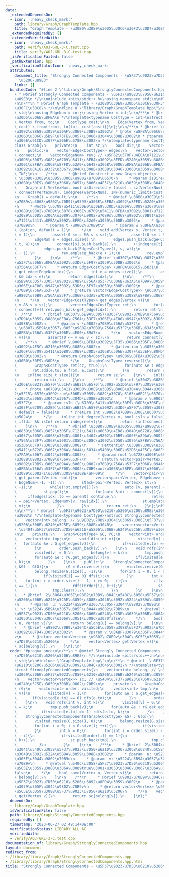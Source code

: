 ```yaml
---
data:
  _extendedDependsOn:
  - icon: ':heavy_check_mark:'
    path: library/Graph/GraphTemplate.hpp
    title: "Graph Template - \u30B0\u30E9\u30D5\u30C6\u30F3\u30D7\u30EC\u30FC\u30C8"
  _extendedRequiredBy: []
  _extendedVerifiedWith:
  - icon: ':heavy_check_mark:'
    path: verify/AOJ-GRL-3-C.test.cpp
    title: verify/AOJ-GRL-3-C.test.cpp
  _isVerificationFailed: false
  _pathExtension: hpp
  _verificationStatusIcon: ':heavy_check_mark:'
  attributes:
    document_title: "Strongly Connected Components - \u5F37\u9023\u7D50\u6210\u5206\
      \u5206\u89E3"
    links: []
  bundledCode: "#line 2 \"library/Graph/StronglyConnectedComponents.hpp\"\n\n/**\n\
    \ * @brief Strongly Connected Components - \u5F37\u9023\u7D50\u6210\u5206\u5206\
    \u89E3\n */\n\n#include <bits/stdc++.h>\nusing namespace std;\n\n#line 2 \"library/Graph/GraphTemplate.hpp\"\
    \n\n/**\n * @brief Graph Template - \u30B0\u30E9\u30D5\u30C6\u30F3\u30D7\u30EC\
    \u30FC\u30C8\n */\n\n#line 8 \"library/Graph/GraphTemplate.hpp\"\nusing namespace\
    \ std;\n\nusing EdgeNum = int;\nusing Vertex = int;\n\n/**\n * @brief \u30B0\u30E9\
    \u30D5\u306E\u8FBA\n */\ntemplate<typename CostType = int>\nstruct Edge{\n   \
    \ Vertex from, to;\n    CostType cost;\n\n    Edge(Vertex from, Vertex to, CostType\
    \ cost) : from(from), to(to), cost(cost){}\n};\n\n/**\n * @brief \u30B0\u30E9\u30D5\
    \u3092\u8868\u3059\u30AF\u30E9\u30B9\u3002\n * @note \u8FBA\u96C6\u5408\u306B\u3088\
    \u3063\u3066\u5B9F\u73FE\u3057\u3066\u3044\u308B\u3002\n * @tparam CostType \u8FBA\
    \u306E\u91CD\u307F\u306E\u578B\u3002\n */\ntemplate<typename CostType = int>\n\
    class Graph{\n    private:\n    int sz;\n    bool dir;\n    vector<int> indegree;\n\
    \n    public:\n    vector<Edge<CostType>> edges;\n    vector<vector<EdgeNum>>\
    \ connect;\n    vector<EdgeNum> rev; // \u5F62\u5F0F\u4E0A\u7121\u5411\u30B0\u30E9\
    \u30D5\u3067\u3082\u6709\u5411\u8FBA\u3092\u8FFD\u52A0\u3059\u308B\u306E\u3067\
    \u3001\u8FBA\u306E\u8FFD\u52A0\u6642\u306B\u9006\u8FBA\u306E\u8FBA\u756A\u53F7\
    \u3092\u8A18\u9332\u3067\u304D\u308B\u3088\u3046\u306B\u3059\u308B\n    CostType\
    \ INF;\n\n    /**\n     * @brief Construct a new Graph object\n     * @param VertexNum\
    \ \u30B0\u30E9\u30D5\u306E\u9802\u70B9\u6570\n     * @param isDirected \u6709\u5411\
    \u30B0\u30E9\u30D5\u3068\u3057\u3066\u4F5C\u6210\u3059\u308B\u304B\n     */\n\
    \    Graph(int VertexNum, bool isDirected = false) : sz(VertexNum), dir(isDirected),\
    \ connect(VertexNum), indegree(VertexNum), INF(numeric_limits<CostType>::max()){}\n\
    \n    Graph() = default;\n\n    /**\n     * @brief \u30B0\u30E9\u30D5\u306B\u9802\
    \u70B9s\u3068\u9802\u70B9t\u9593\u306E\u8FBA\u3092\u8FFD\u52A0\u3059\u308B\u3002\
    \n     * @note \u6709\u5411\u30B0\u30E9\u30D5\u306A\u3089\u3070\u9802\u70B9s\u304B\
    \u3089\u9802\u70B9t\u3078\u306E\u6709\u5411\u8FBA\u3092\u3001\u7121\u5411\u30B0\
    \u30E9\u30D5\u306A\u3089\u3070\u9802\u70B9s\u3068\u9802\u70B9t\u3092\u7D50\u3076\
    \u7121\u5411\u8FBA\u3092\u8FFD\u52A0\u3059\u308B\u3002\n     * @param s \u9802\
    \u70B9s\n     * @param t \u9802\u70B9t\n     * @param w \u8FBA\u306E\u91CD\u307F\
    \ (option, default = 1)\n     */\n    void add(Vertex s, Vertex t, CostType w\
    \ = 1){\n        assert(0 <= s && s < sz);\n        assert(0 <= t && t < sz);\n\
    \        EdgeNum e = edges.size();\n        edges.push_back(Edge<CostType>(s,\
    \ t, w));\n        connect[s].push_back(e);\n        ++indegree[t];\n        if(!dir){\n\
    \            edges.push_back(Edge<CostType>(t, s, w));\n            connect[t].push_back(e\
    \ + 1);\n            rev.emplace_back(e + 1);\n            rev.emplace_back(e);\n\
    \        }\n    }\n\n    /**\n     * @brief \u6307\u5B9A\u3057\u305F\u8FBA\u756A\
    \u53F7\u306E\u8FBA\u3092\u53D6\u5F97\u3059\u308B\u3002\n     * @param idx \u8FBA\
    \u756A\u53F7\n     * @return Edge<CostType> \u8FBA\u60C5\u5831\n     */\n    Edge<CostType>\
    \ get_edge(EdgeNum idx){\n        int e = edges.size();\n        assert(0 <= idx\
    \ && idx < e);\n        return edges[idx];\n    }\n\n    /**\n     * @brief \u6307\
    \u5B9A\u3057\u305F\u9802\u70B9\u756A\u53F7\u306B\u63A5\u7D9A\u3059\u308B\u8FBA\
    \u306E\u4E00\u89A7\u3092\u53D6\u5F97\u3059\u308B\u3002\n     * @param v \u9802\
    \u70B9\u756A\u53F7\n     * @return vector<Edge<CostType>> \u6307\u5B9A\u3057\u305F\
    \u9802\u70B9\u756A\u53F7\u306B\u63A5\u7D9A\u3059\u308B\u8FBA\u306E\u4E00\u89A7\
    \n     */\n    vector<Edge<CostType>> get_edges(Vertex v){\n        assert(0 <=\
    \ v && v < sz);\n        vector<Edge<CostType>> ret;\n        for(auto &idx :\
    \ connect[v]) ret.push_back(get_edge(idx));\n        return ret;\n    }\n\n  \
    \  /**\n     * @brief \u6307\u5B9A\u3057\u305F\u9802\u70B9\u756A\u53F7\u306B\u63A5\
    \u7D9A\u3059\u308B\u8FBA\u756A\u53F7\u306E\u4E00\u89A7\u3092\u53D6\u5F97\u3059\
    \u308B\u3002\n     * @param v \u9802\u70B9\u756A\u53F7\n     * @return vector<EdgeNum>\
    \ \u6307\u5B9A\u3057\u305F\u9802\u70B9\u756A\u53F7\u306B\u63A5\u7D9A\u3059\u308B\
    \u8FBA\u756A\u53F7\u306E\u4E00\u89A7\n     */\n    vector<EdgeNum> get_list(Vertex\
    \ v){\n        assert(0 <= v && v < sz);\n        return connect[v];\n    }\n\n\
    \    /**\n     * @brief \u9006\u8FBA\u3092\u5F35\u3063\u305F\u30B0\u30E9\u30D5\
    \u3092\u4F5C\u6210\u3059\u308B\u3002\n     * @attention \u3053\u306E\u64CD\u4F5C\
    \u306F\u6709\u5411\u30B0\u30E9\u30D5\u306B\u306E\u307F\u53EF\u80FD\u3067\u3042\
    \u308B\u3002\n     * @return Graph<CostType> \u9006\u8FBA\u3092\u5F35\u3063\u305F\
    \u30B0\u30E9\u30D5\n     */\n    Graph<CostType> reverse(){\n        assert(dir);\n\
    \        Graph<CostType> ret(sz, true);\n        for(auto &e : edges){\n     \
    \       ret.add(e.to, e.from, e.cost);\n        }\n        return ret;\n    }\n\
    \n    inline size_t size(){\n        return sz;\n    }\n\n    inline bool directed(){\n\
    \        return dir;\n    }\n\n    /**\n     * @brief \u3042\u308B\u9802\u70B9\
    \u306E\u6B21\u6570(\u51FA\u6B21\u6570)\u3092\u53D6\u5F97\u3059\u308B\u3002\n \
    \    * @note \u6709\u5411\u30B0\u30E9\u30D5\u306B\u304A\u3044\u3066\u3001\u7B2C\
    2\u5F15\u6570\u3092true\u306B\u3059\u308C\u3070\u5165\u6B21\u6570\u3092\u5F97\u308B\
    \u3053\u3068\u304C\u3067\u304D\u308B\u3002\n     * @param v \u9802\u70B9\u756A\
    \u53F7\n     * @param isIn (\u6709\u5411\u30B0\u30E9\u30D5\u306E\u3068\u304D\u306E\
    \u307F\u6709\u52B9)\u5165\u6B21\u6570\u3092\u53D6\u5F97\u3059\u308B\u304B (option,\
    \ default = false)\n     * @return int \u9802\u70B9v\u306E\u6307\u5B9A\u3057\u305F\
    \u5024\n     */\n    inline int degree(Vertex v, bool isIn = false){\n       \
    \ if(dir && isIn) return indegree[v];\n        return (int)connect[v].size();\n\
    \    }\n\n    /**\n     * @brief \u30B0\u30E9\u30D5\u3092\u9802\u70B9root\u3092\
    \u6839\u3068\u3057\u305F\u7121\u5411\u6839\u4ED8\u304D\u6728\u3068\u307F\u306A\
    \u3057\u305F\u3068\u304D\u3001\u5404\u9802\u70B9\u306E\u89AA\u9802\u70B9\u306E\
    \u756A\u53F7\u3068\u3001\u305D\u308C\u3092\u7D50\u3076\u8FBA\u756A\u53F7\u3092\
    \u53D6\u5F97\u3059\u308B\u3002\n     * @attention \u30B0\u30E9\u30D5\u304C\u7121\
    \u5411\u6728\u3067\u306A\u3044\u5834\u5408\u306E\u52D5\u4F5C\u306F\u672A\u5B9A\
    \u7FA9\u3067\u3042\u308B\u3002\n     * @param root \u6728\u306E\u6839\u3068\u3059\
    \u308B\u9802\u70B9\u756A\u53F7\n     * @return vector<pair<Vertex, EdgeNum>> \u5404\
    \u9802\u70B9\u306E\u89AA\u306E\u9802\u70B9\u756A\u53F7\u3068\u89AA\u3078\u306E\
    \u8FBA\u756A\u53F7\uFF08\u9802\u70B9root\u306B\u5BFE\u3057\u3066\u306F\u3069\u3061\
    \u3089\u3082-1\u3068\u3059\u308B\uFF09\n     */\n    vector<pair<Vertex, EdgeNum>>\
    \ get_parent(Vertex root){\n        vector<pair<Vertex, EdgeNum>> ret(sz, pair<Vertex,\
    \ EdgeNum>(-1, -1));\n        stack<pair<Vertex, Vertex>> st;\n        st.emplace(root,\
    \ -1);\n        while(!st.empty()){\n            auto [v, parent] = st.top();\n\
    \            st.pop();\n            for(auto &idx : connect[v]){\n           \
    \     if(edges[idx].to == parent) continue;\n                ret[edges[idx].to]\
    \ = pair<Vertex, EdgeNum>(v, rev[idx]);\n                st.emplace(edges[idx].to,\
    \ v);\n            }\n        }\n        return ret;\n    }\n};\n#line 11 \"library/Graph/StronglyConnectedComponents.hpp\"\
    \n\n/**\n * @brief  \u5F37\u9023\u7D50\u6210\u5206\u5206\u89E3\u3092\u884C\u3046\
    \u3002\n */\ntemplate<typename CostType>\nstruct StronglyConnectedComponents{\n\
    \    vector<int> belong; // \u9802\u70B9\u304C\u3069\u306E\u5F37\u9023\u7D50\u6210\
    \u5206\u306B\u6240\u5C5E\u3059\u308B\u304B\n    vector<vector<Vertex>> sc; //\
    \ \u5404\u5F37\u9023\u7D50\u6210\u5206\u306B\u6240\u5C5E\u3059\u308B\u9802\u70B9\
    \n\n    private:\n    Graph<CostType> &G, rG;\n    vector<int> order, visited;\n\
    \    vector<int> tmp;\n\n    void dfs(int v){\n        visited[v] = 1;\n     \
    \   for(auto &e : G.get_edges(v)){\n            if(visited[e.to] == 0) dfs(e.to);\n\
    \        }\n        order.push_back(v);\n    }\n\n    void rdfs(int v, int k){\n\
    \        visited[v] = 0;\n        belong[v] = k;\n        tmp.push_back(v);\n\
    \        for(auto &e : rG.get_edges(v)){\n            if(visited[e.to] == 1) rdfs(e.to,\
    \ k);\n        }\n    }\n\n    public:\n    StronglyConnectedComponents(Graph<CostType>\
    \ &G) : G(G){\n        rG = G.reverse();\n        visited.resize(G.size(), 0);\n\
    \        belong.resize(G.size(), -1);\n        for(int i = 0; i < G.size(); ++i){\n\
    \            if(visited[i] == 0) dfs(i);\n        }\n        int k = 0;\n    \
    \    for(int i = order.size() - 1; i >= 0; --i){\n            if(visited[order[i]]\
    \ == 1){\n                rdfs(order[i], k++);\n                sc.push_back(tmp);\n\
    \                tmp.clear();\n            }\n        }\n    }\n\n    /**\n  \
    \   * @brief  2\u3064\u306E\u9802\u70B9\u304C\u540C\u3058\u5F37\u9023\u7D50\u6210\
    \u5206\u306B\u6240\u5C5E\u3059\u308B\u304B\u3092\u5224\u5B9A\u3059\u308B\u3002\
    \n     * @param  u: \u5224\u5B9A\u3057\u305F\u3044\u9802\u70B9u\n     * @param\
    \  v: \u5224\u5B9A\u3057\u305F\u3044\u9802\u70B9v\n     * @retval \u540C\u3058\
    \u5F37\u9023\u7D50\u6210\u5206\u306B\u6240\u5C5E\u3059\u308B\u306A\u3089true\u3001\
    \u305D\u3046\u3067\u306A\u3051\u308C\u3070false\n     */\n    bool same(Vertex\
    \ u, Vertex v){\n        return belong[u] == belong[v];\n    }\n\n    /**\n  \
    \   * @brief \u9802\u70B9v\u304C\u5C5E\u3059\u308B\u5F37\u9023\u7D50\u6210\u5206\
    \u3092\u8FD4\u3059\u3002\n     * @param v \u8ABF\u3079\u305F\u3044\u9802\u70B9\
    v\n     * @return vector<Vertex> \u9802\u70B9v\u304C\u5C5E\u3059\u308B\u5F37\u9023\
    \u7D50\u6210\u5206\n     */\n    vector<Vertex> get(Vertex v){\n        return\
    \ sc[belong[v]];\n    }\n};\n"
  code: "#pragma once\n\n/**\n * @brief Strongly Connected Components - \u5F37\u9023\
    \u7D50\u6210\u5206\u5206\u89E3\n */\n\n#include <bits/stdc++.h>\nusing namespace\
    \ std;\n\n#include \"GraphTemplate.hpp\"\n\n/**\n * @brief  \u5F37\u9023\u7D50\
    \u6210\u5206\u5206\u89E3\u3092\u884C\u3046\u3002\n */\ntemplate<typename CostType>\n\
    struct StronglyConnectedComponents{\n    vector<int> belong; // \u9802\u70B9\u304C\
    \u3069\u306E\u5F37\u9023\u7D50\u6210\u5206\u306B\u6240\u5C5E\u3059\u308B\u304B\
    \n    vector<vector<Vertex>> sc; // \u5404\u5F37\u9023\u7D50\u6210\u5206\u306B\
    \u6240\u5C5E\u3059\u308B\u9802\u70B9\n\n    private:\n    Graph<CostType> &G,\
    \ rG;\n    vector<int> order, visited;\n    vector<int> tmp;\n\n    void dfs(int\
    \ v){\n        visited[v] = 1;\n        for(auto &e : G.get_edges(v)){\n     \
    \       if(visited[e.to] == 0) dfs(e.to);\n        }\n        order.push_back(v);\n\
    \    }\n\n    void rdfs(int v, int k){\n        visited[v] = 0;\n        belong[v]\
    \ = k;\n        tmp.push_back(v);\n        for(auto &e : rG.get_edges(v)){\n \
    \           if(visited[e.to] == 1) rdfs(e.to, k);\n        }\n    }\n\n    public:\n\
    \    StronglyConnectedComponents(Graph<CostType> &G) : G(G){\n        rG = G.reverse();\n\
    \        visited.resize(G.size(), 0);\n        belong.resize(G.size(), -1);\n\
    \        for(int i = 0; i < G.size(); ++i){\n            if(visited[i] == 0) dfs(i);\n\
    \        }\n        int k = 0;\n        for(int i = order.size() - 1; i >= 0;\
    \ --i){\n            if(visited[order[i]] == 1){\n                rdfs(order[i],\
    \ k++);\n                sc.push_back(tmp);\n                tmp.clear();\n  \
    \          }\n        }\n    }\n\n    /**\n     * @brief  2\u3064\u306E\u9802\u70B9\
    \u304C\u540C\u3058\u5F37\u9023\u7D50\u6210\u5206\u306B\u6240\u5C5E\u3059\u308B\
    \u304B\u3092\u5224\u5B9A\u3059\u308B\u3002\n     * @param  u: \u5224\u5B9A\u3057\
    \u305F\u3044\u9802\u70B9u\n     * @param  v: \u5224\u5B9A\u3057\u305F\u3044\u9802\
    \u70B9v\n     * @retval \u540C\u3058\u5F37\u9023\u7D50\u6210\u5206\u306B\u6240\
    \u5C5E\u3059\u308B\u306A\u3089true\u3001\u305D\u3046\u3067\u306A\u3051\u308C\u3070\
    false\n     */\n    bool same(Vertex u, Vertex v){\n        return belong[u] ==\
    \ belong[v];\n    }\n\n    /**\n     * @brief \u9802\u70B9v\u304C\u5C5E\u3059\u308B\
    \u5F37\u9023\u7D50\u6210\u5206\u3092\u8FD4\u3059\u3002\n     * @param v \u8ABF\
    \u3079\u305F\u3044\u9802\u70B9v\n     * @return vector<Vertex> \u9802\u70B9v\u304C\
    \u5C5E\u3059\u308B\u5F37\u9023\u7D50\u6210\u5206\n     */\n    vector<Vertex>\
    \ get(Vertex v){\n        return sc[belong[v]];\n    }\n};"
  dependsOn:
  - library/Graph/GraphTemplate.hpp
  isVerificationFile: false
  path: library/Graph/StronglyConnectedComponents.hpp
  requiredBy: []
  timestamp: '2023-06-27 02:49:14+09:00'
  verificationStatus: LIBRARY_ALL_AC
  verifiedWith:
  - verify/AOJ-GRL-3-C.test.cpp
documentation_of: library/Graph/StronglyConnectedComponents.hpp
layout: document
redirect_from:
- /library/library/Graph/StronglyConnectedComponents.hpp
- /library/library/Graph/StronglyConnectedComponents.hpp.html
title: "Strongly Connected Components - \u5F37\u9023\u7D50\u6210\u5206\u5206\u89E3"
---
```

